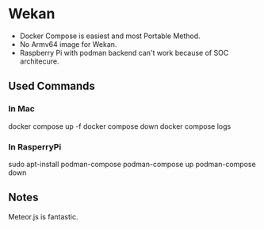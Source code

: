 # Wekan
- Docker Compose is easiest and most Portable Method.
- No Armv64 image for Wekan.
- Raspberry Pi with podman backend can't work because of SOC architecure. 

## Used Commands
### In Mac
docker compose up -f 
docker compose down
docker compose logs

### In RasperryPi
sudo apt-install podman-compose
podman-compose up
podman-compose down

## Notes
Meteor.js is fantastic.
